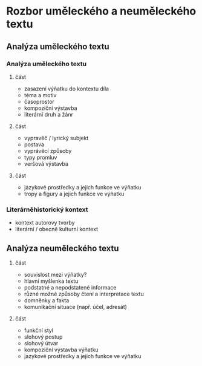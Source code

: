 # Rozbor uměleckého a neuměleckého textu

## Analýza uměleckého textu

### Analýza uměleckého textu

1. část

    * zasazení výňatku do kontextu díla
    * téma a motiv
    * časoprostor
    * kompoziční výstavba
    * literární druh a žánr

1. část

    * vypravěč / lyrický subjekt
    * postava
    * vyprávěcí způsoby
    * typy promluv
    * veršová výstavba

1. část

    * jazykové prostředky a jejich funkce ve výňatku
    * tropy a figury a jejich funkce ve výňatku

### Literárněhistorický kontext

* kontext autorovy tvorby
* literární / obecně kulturní kontext

## Analýza neuměleckého textu

1. část

    * souvislost mezi výňatky?
    * hlavní myšlenka textu
    * podstatné a nepodstatené informace
    * různé možné způsoby čtení a interpretace textu
    * domněnky a fakta
    * komunikační situace (např. účel, adresát)

1. část

    * funkční styl
    * slohový postup
    * slohový útvar
    * kompoziční výstavba výňatku
    * jazykové prostředky a jejich funkce ve výňatku
